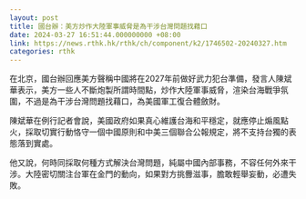 ```yaml
---
layout: post
title: 國台辦：美方炒作大陸軍事威脅是為干涉台灣問題找藉口
date: 2024-03-27 16:51:44.000000000 +08:00
link: https://news.rthk.hk/rthk/ch/component/k2/1746502-20240327.htm
categories: rthk
---
```


在北京，國台辦回應美方聲稱中國將在2027年前做好武力犯台準備，發言人陳斌華表示，美方一些人不斷炮製所謂時間點，炒作大陸軍事威脅，渲染台海戰爭氛圍，不過是為干涉台灣問題找藉口，為美國軍工復合體斂財。

 陳斌華在例行記者會說，美國政府如果真心維護台海和平穩定，就應停止煽風點火，採取切實行動恪守一個中國原則和中美三個聯合公報規定，將不支持台獨的表態落到實處。

 他又說，何時同採取何種方式解決台灣問題，純屬中國內部事務，不容任何外來干涉。大陸密切關注台軍在金門的動向，如果對方挑釁滋事，膽敢輕舉妄動，必遭失敗。

